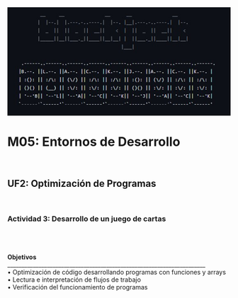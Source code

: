 <div align="center"><img src="https://github.com/tomepro/blackjack/blob/main/img_portada.jpg"></div>
<b>
 <h1>M05: Entornos de Desarrollo</h1>
<br>
<h2>UF2: Optimización de Programas</h2>
<br>
<h3>Actividad 3: Desarrollo de un juego de cartas</h3>

<br>
<br>
<br>
Objetivos </b>
<br>
 ______________________________________________________________________
 <br>
•	Optimización de código desarrollando programas con funciones y arrays
<br>
•	Lectura e interpretación de flujos de trabajo
<br>
•	Verificación del funcionamiento de programas 
